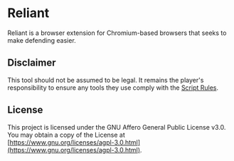 # Reliant
Reliant is a browser extension for Chromium-based browsers that seeks to make defending easier.
## Disclaimer
This tool should not be assumed to be legal. It remains the player's responsibility to ensure any tools they use comply with the [Script Rules](https://forum.nationstates.net/viewtopic.php?p=16394966#p16394966).
## License
This project is licensed under the GNU Affero General Public License v3.0. You may obtain a copy of the License at [https://www.gnu.org/licenses/agpl-3.0.html](https://www.gnu.org/licenses/agpl-3.0.html).